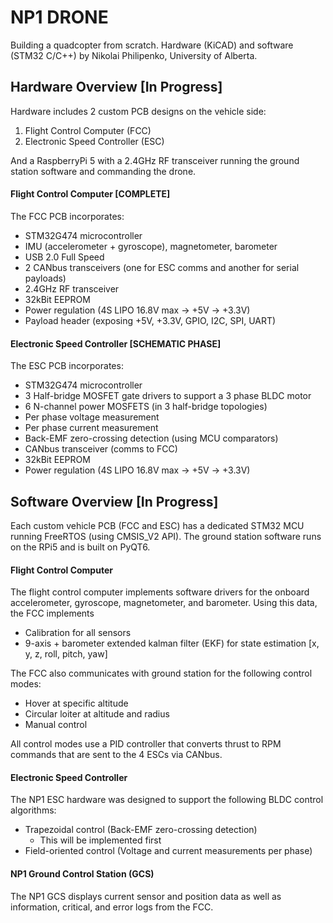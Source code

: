 # NP1 DRONE
Building a quadcopter from scratch. Hardware (KiCAD) and software (STM32 C/C++) by Nikolai Philipenko, University of Alberta.
## Hardware Overview [In Progress]
Hardware includes 2 custom PCB designs on the vehicle side: 
1. Flight Control Computer (FCC)
2. Electronic Speed Controller (ESC)

And a RaspberryPi 5 with a 2.4GHz RF transceiver running the ground station software and commanding the drone.
#### Flight Control Computer [COMPLETE]
The FCC PCB incorporates:
- STM32G474 microcontroller
- IMU (accelerometer + gyroscope), magnetometer, barometer
- USB 2.0 Full Speed
- 2 CANbus transceivers (one for ESC comms and another for serial payloads)
- 2.4GHz RF transceiver
- 32kBit EEPROM
- Power regulation (4S LIPO 16.8V max -> +5V -> +3.3V)
- Payload header (exposing +5V, +3.3V, GPIO, I2C, SPI, UART)
#### Electronic Speed Controller [SCHEMATIC PHASE]
The ESC PCB incorporates:
- STM32G474 microcontroller
- 3 Half-bridge MOSFET gate drivers to support a 3 phase BLDC motor
- 6 N-channel power MOSFETS (in 3 half-bridge topologies)
- Per phase voltage measurement
- Per phase current measurement
- Back-EMF zero-crossing detection (using MCU comparators)
- CANbus transceiver (comms to FCC)
- 32kBit EEPROM
- Power regulation (4S LIPO 16.8V max -> +5V -> +3.3V)

## Software Overview [In Progress]
Each custom vehicle PCB (FCC and ESC) has a dedicated STM32 MCU running FreeRTOS (using CMSIS_V2 API). The ground station software runs on the RPi5 and is built on PyQT6.
#### Flight Control Computer
The flight control computer implements software drivers for the onboard accelerometer, gyroscope, magnetometer, and barometer. Using this data, the FCC implements
- Calibration for all sensors
- 9-axis + barometer extended kalman filter (EKF) for state estimation [x, y, z, roll, pitch, yaw]

The FCC also communicates with ground station for the following control modes:
  - Hover at specific altitude
  - Circular loiter at altitude and radius
  - Manual control 

All control modes use a PID controller that converts thrust to RPM commands that are sent to the 4 ESCs via CANbus.
#### Electronic Speed Controller
The NP1 ESC hardware was designed to support the following BLDC control algorithms:
- Trapezoidal control (Back-EMF zero-crossing detection)
  - This will be implemented first
- Field-oriented control (Voltage and current measurements per phase)
#### NP1 Ground Control Station (GCS)
The NP1 GCS displays current sensor and position data as well as information, critical, and error logs from the FCC.


